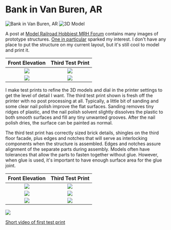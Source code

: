 # Bank in Van Buren, AR

![Bank in Van Buren, AR](A.png)
![3D Model](modelAssembled.png)

A post at [Model Railroad Hobbiest MRH Forum](https://forum.mrhmag.com/post/interesting-prototype-structure-library-12629898?trail=275) contains many images of prototype structures. [One in particular](https://tile.loc.gov/storage-services/service/pnp/mrg/04000/04046v.jpg) sparked my interest. I don't have any place to put the structure on my current layout, but it's still cool to model and print it.

Front Elevation         |   Third Test Print                   
:----------------------:|:----------------------------------:
![](prototypeFRontElevation.png)| ![](thirdTestPrintB.png)
![](IMG_1350.png)| ![](IMG_1351.png)

I make test prints to refine the 3D models and dial in the printer settings to get the level of detail I want. The third test print shown is fresh off the printer with no post processing at all. Typically, a little bit of sanding and some clear nail polish improve the flat surfaces. Sanding removes tiny ridges of plastic, and the nail polish solvent slightly dissolves the plastic to both smooth surfaces and fill any tiny unwanted grooves. After the nail polish dries, the surface can be painted as normal.

The third test print has correctly sized brick details, shingles on the third floor facade, plus edges and notches that will serve as interlocking components when the structure is assembled. Edges and notches assure alignment of the separate parts during assembly. Models often have tolerances that allow the parts to fasten together without glue. However, when glue is used, it's important to have enough surface area for the glue joint.


Front Elevation         |   Third Test Print                   
:----------------------:|:----------------------------------:
![](A.png)| ![](A_.png)
![](C.png)| ![](C_.png)
![](D.png)| ![](E_.png)

![](B_.png)


[Short video of first test print](testPrintVideo720p.mp4)
